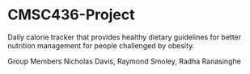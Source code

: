# CMSC436-Project
Daily calorie tracker that provides healthy dietary guidelines for better nutrition management for people challenged by obesity.

Group Members
Nicholas Davis, 
Raymond Smoley, 
Radha Ranasinghe
